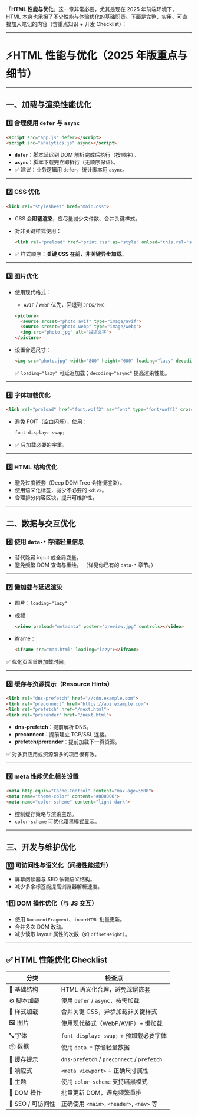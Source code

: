 「**HTML 性能与优化**」这一章非常必要，尤其是现在 2025 年前端环境下，HTML 本身也承担了不少性能与体验优化的基础职责。下面是完整、实用、可直接加入笔记的内容（含重点知识 + 开发 Checklist）：

---

# ⚡️HTML 性能与优化（2025 年版重点与细节）

---

## 一、加载与渲染性能优化

### 1️⃣ 合理使用 `defer` 与 `async`

```html
<script src="app.js" defer></script>
<script src="analytics.js" async></script>
```

* **`defer`**：脚本延迟到 DOM 解析完成后执行（按顺序）。
* **`async`**：脚本下载完立即执行（无顺序保证）。
* ✅ 建议：业务逻辑用 `defer`，统计脚本用 `async`。

---

### 2️⃣ CSS 优化

```html
<link rel="stylesheet" href="main.css">
```

* CSS 会**阻塞渲染**，应尽量减少文件数、合并关键样式。
* 对非关键样式使用：

  ```html
  <link rel="preload" href="print.css" as="style" onload="this.rel='stylesheet'">
  ```
* ✅ 样式顺序：**关键 CSS 在前，非关键异步加载**。

---

### 3️⃣ 图片优化

* 使用现代格式：

  * `AVIF` / `WebP` 优先，回退到 `JPEG/PNG`

  ```html
  <picture>
    <source srcset="photo.avif" type="image/avif">
    <source srcset="photo.webp" type="image/webp">
    <img src="photo.jpg" alt="描述文字">
  </picture>
  ```
* 设置合适尺寸：

  ```html
  <img src="photo.jpg" width="800" height="600" loading="lazy" decoding="async">
  ```

  ✅ `loading="lazy"` 可延迟加载；`decoding="async"` 提高渲染性能。

---

### 4️⃣ 字体加载优化

```html
<link rel="preload" href="font.woff2" as="font" type="font/woff2" crossorigin>
```

* 避免 FOIT（空白闪烁），使用：

  ```css
  font-display: swap;
  ```
* ✅ 只加载必要的字重。

---

### 5️⃣ HTML 结构优化

* 避免过度嵌套（Deep DOM Tree 会拖慢渲染）。
* 使用语义化标签，减少不必要的 `<div>`。
* 合理拆分内容区块，提升可维护性。

---

## 二、数据与交互优化

### 6️⃣ 使用 `data-*` 存储轻量信息

* 替代隐藏 input 或全局变量。
* 避免频繁 DOM 查询与重绘。
  （详见你已有的 `data-*` 章节。）

---

### 7️⃣ 懒加载与延迟渲染

* 图片：`loading="lazy"`
* 视频：

  ```html
  <video preload="metadata" poster="preview.jpg" controls></video>
  ```
* iframe：

  ```html
  <iframe src="map.html" loading="lazy"></iframe>
  ```

✅ 优化页面首屏加载时间。

---

### 8️⃣ 缓存与资源提示（Resource Hints）

```html
<link rel="dns-prefetch" href="//cdn.example.com">
<link rel="preconnect" href="https://api.example.com">
<link rel="prefetch" href="/next.html">
<link rel="prerender" href="/next.html">
```

* **dns-prefetch**：提前解析 DNS。
* **preconnect**：提前建立 TCP/SSL 连接。
* **prefetch/prerender**：提前加载下一页资源。

✅ 对多页应用或资源繁多的项目很有效。

---

### 9️⃣ meta 性能优化相关设置

```html
<meta http-equiv="Cache-Control" content="max-age=3600">
<meta name="theme-color" content="#000000">
<meta name="color-scheme" content="light dark">
```

* 控制缓存策略与渲染主题。
* `color-scheme` 可优化暗黑模式显示。

---

## 三、开发与维护优化

### 🔟 可访问性与语义化（间接性能提升）

* 屏幕阅读器与 SEO 依赖语义结构。
* 减少多余标签能提高浏览器解析速度。

### 11️⃣ DOM 操作优化（与 JS 交互）

* 使用 `DocumentFragment`、`innerHTML` 批量更新。
* 合并多次 DOM 改动。
* 减少读取 layout 属性的次数（如 `offsetHeight`）。

---

## ✅ HTML 性能优化 Checklist

| 分类            | 检查点                                        |
| ------------- | ------------------------------------------ |
| 🧠 基础结构       | HTML 语义化合理，避免深层嵌套                          |
| ⚙️ 脚本加载       | 使用 `defer` / `async`，按需加载                  |
| 🎨 样式加载       | 合并关键 CSS，异步加载非关键样式                         |
| 🖼️ 图片        | 使用现代格式（WebP/AVIF）+ 懒加载                     |
| 🔤 字体         | `font-display: swap;` + 预加载必要字体            |
| 📦 数据         | 使用 `data-*` 存储轻量数据                         |
| 🚀 缓存提示       | `dns-prefetch` / `preconnect` / `prefetch` |
| 📱 响应式        | `<meta viewport>` + 正确尺寸属性                 |
| 🌙 主题         | 使用 `color-scheme` 支持暗黑模式                   |
| 🧩 DOM 操作     | 批量更新 DOM，避免频繁重排                            |
| 🧭 SEO / 可访问性 | 正确使用 `<main>`, `<header>`, `<nav>` 等       |


